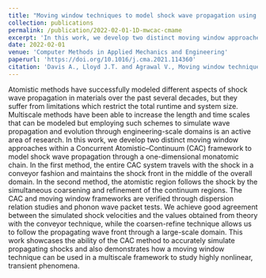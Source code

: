 ```yaml
---
title: "Moving window techniques to model shock wave propagation using the concurrent atomistic–continuum method"
collection: publications
permalink: /publication/2022-02-01-1D-mwcac-cmame
excerpt: 'In this work, we develop two distinct moving window approaches within a Concurrent Atomistic–Continuum (CAC) framework to model shock wave propagation through a one-dimensional monatomic chain.'
date: 2022-02-01
venue: 'Computer Methods in Applied Mechanics and Engineering'
paperurl: 'https://doi.org/10.1016/j.cma.2021.114360'
citation: 'Davis A., Lloyd J.T. and Agrawal V., Moving window techniques to model shock wave propagation using the concurrent atomistic-continuum method, <i>Computer Methods in Applied Mechanics and Engineering</i>, <b>389</b> (2022), 114360.'
---
```


Atomistic methods have successfully modeled different aspects of shock wave propagation in materials over the past several decades, but they suffer from limitations which restrict the total runtime and system size. Multiscale methods have been able to increase the length and time scales that can be modeled but employing such schemes to simulate wave propagation and evolution through engineering-scale domains is an active area of research. In this work, we develop two distinct moving window approaches within a Concurrent Atomistic–Continuum (CAC) framework to model shock wave propagation through a one-dimensional monatomic chain. In the first method, the entire CAC system travels with the shock in a conveyor fashion and maintains the shock front in the middle of the overall domain. In the second method, the atomistic region follows the shock by the simultaneous coarsening and refinement of the continuum regions. The CAC and moving window frameworks are verified through dispersion relation studies and phonon wave packet tests. We achieve good agreement between the simulated shock velocities and the values obtained from theory with the conveyor technique, while the coarsen-refine technique allows us to follow the propagating wave front through a large-scale domain. This work showcases the ability of the CAC method to accurately simulate propagating shocks and also demonstrates how a moving window technique can be used in a multiscale framework to study highly nonlinear, transient phenomena.